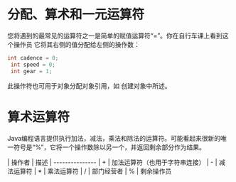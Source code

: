 # 分配、算术和一元运算符

您将遇到的最常见的运算符之一是简单的赋值运算符“=”。你在自行车课上看到这个操作员 它将其右侧的值分配给左侧的操作数：
```java
int cadence = 0;
 int speed = 0;
 int gear = 1;
```

此操作符也可用于对象分配对象引用，如 创建对象中所述。

# 算术运算符
Java编程语言提供执行加法，减法，乘法和除法的运算符。可能看起来很新的唯一符号是“%”，它将一个操作数除以另一个，并返回剩余部分作为结果。

| 操作者	| 描述
| ---------------
| +	| 加法运算符（也用于字符串连接）
| -	| 减法运算符
| *	| 乘法运算符
| /	| 部门经营者
| %	| 剩余操作员